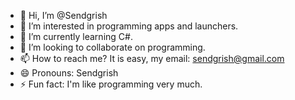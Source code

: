 - 👋 Hi, I’m @Sendgrish
- 👀 I’m interested in programming apps and launchers.
- 🌱 I’m currently learning C#.
- 💞️ I’m looking to collaborate on programming.
- 📫 How to reach me? It is easy, my email: sendgrish@gmail.com
- 😄 Pronouns: Sendgrish
- ⚡ Fun fact: I'm like programming very much.

<!---
Sendgrish/Sendgrish is a ✨ special ✨ repository because its `README.md` (this file) appears on your GitHub profile.
You can click the Preview link to take a look at your changes.
--->
